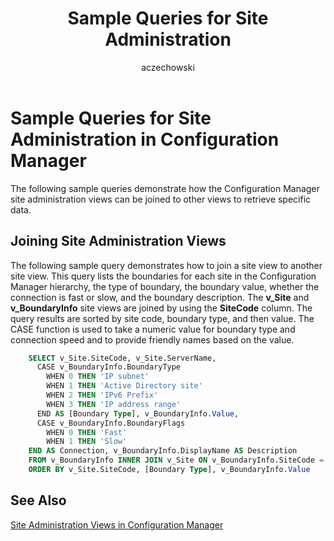 ﻿---
title: Sample Queries for Site Administration
titleSuffix: Configuration Manager
description: Sample queries that show how to join site administration views to other views to retrieve specific data.
ms.date: 04/30/2019
ms.prod: configuration-manager
ms.technology: configmgr-other #app client compliance hybrid osd protect sum
ms.topic: conceptual
ms.collection: M365-identity-device-management
ms.assetid: 965581db-786b-413e-a444-26533a339642
author: aczechowski
ms.author: aaroncz
manager: dougeby
---

# Sample Queries for Site Administration in Configuration Manager

The following sample queries demonstrate how the Configuration Manager site administration views can be joined to other views to retrieve specific data.

## Joining Site Administration Views

The following sample query demonstrates how to join a site view to another site view. This query lists the boundaries for each site in the Configuration Manager hierarchy, the type of boundary, the boundary value, whether the connection is fast or slow, and the boundary description. The **v_Site** and **v_BoundaryInfo** site views are joined by using the **SiteCode** column. The query results are sorted by site code, boundary type, and then value. The CASE function is used to take a numeric value for boundary type and connection speed and to provide friendly names based on the value.

```sql
    SELECT v_Site.SiteCode, v_Site.ServerName, 
      CASE v_BoundaryInfo.BoundaryType 
        WHEN 0 THEN 'IP subnet' 
        WHEN 1 THEN 'Active Directory site' 
        WHEN 2 THEN 'IPv6 Prefix' 
        WHEN 3 THEN 'IP address range' 
      END AS [Boundary Type], v_BoundaryInfo.Value, 
      CASE v_BoundaryInfo.BoundaryFlags 
        WHEN 0 THEN 'Fast' 
        WHEN 1 THEN 'Slow' 
    END AS Connection, v_BoundaryInfo.DisplayName AS Description 
    FROM v_BoundaryInfo INNER JOIN v_Site ON v_BoundaryInfo.SiteCode = v_Site.SiteCode 
    ORDER BY v_Site.SiteCode, [Boundary Type], v_BoundaryInfo.Value
```

## See Also

[Site Administration Views in Configuration Manager](site-admin-views-configuration-manager.md)
